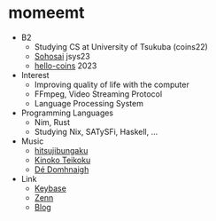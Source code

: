 # momeemt
- B2
  - Studying CS at University of Tsukuba (coins22)
  - [Sohosai](https://github.com/sohosai) jsys23
  - [hello-coins](https://github.com/hello-coins) 2023
- Interest
  - Improving quality of life with the computer
  - FFmpeg, Video Streaming Protocol
  - Language Processing System
- Programming Languages
  - Nim, Rust
  - Studying Nix, SATySFi, Haskell, ...
- Music
  - [hitsujibungaku](https://open.spotify.com/intl-ja/artist/6S8w5rLsEwjN21jQeRES0n)
  - [Kinoko Teikoku](https://open.spotify.com/intl-ja/artist/61H9d7hbIfFNxJJQmIL9AJ)
  - [Dé Domhnaigh](https://open.spotify.com/intl-ja/artist/1qde9rtvjWxyZR97SzcuUE)
- Link
  - [Keybase](https://keybase.io/momeemt)
  - [Zenn](https://zenn.dev/momeemt)
  - [Blog](https://blog.momee.mt)
